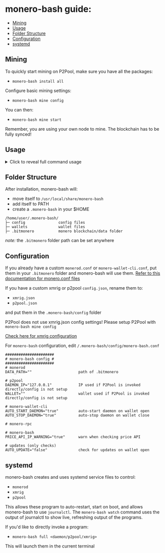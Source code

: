 # monero-bash guide:
* [Mining](#mining)
* [Usage](#usage)
* [Folder Structure](#folder-structure)
* [Configuration](#configuration)
* [systemd](#systemd)

## Mining
To quickly start mining on P2Pool, make sure you have all the packages:
* `monero-bash install all`

Configure basic mining settings:
* `monero-bash mine config`

You can then:
* `monero-bash mine start`

Remember, you are using your own node to mine. The blockchain has to be fully synced!


## Usage
<details>
<summary>Click to reveal full command usage</summary>

```
monero-bash usage:            monero-bash <option> <more options>

monero-bash                   the default command will open wallet selection
uninstall                     uninstall monero-bash and remove /.monero-bash/

install <pkg>                 install <all> or a specific package
install <pkg> verbose         print detailed download information
remove <pkg>                  remove <all> or a specific package
remove <pkg> force            forcefully remove a package

update                        only CHECK for updates
upgrade <pkg>                 upgrade <all> or a specific package
upgrade <pkg> force           forcefully upgrade packages
upgrade <pkg> verbose         print detailed download information
version                       print installed package versions

mine config                   configure mining settings
mine start                    start monerod, xmrig, p2pool in the background
mine stop                     stop monerod, xmrig, p2pool

start <daemon/xmrig/p2pool>   start process detached (background)
stop <daemon/xmrig/p2pool>    gracefully stop the process
kill <daemon/xmrig/p2pool>    forcefully kill the process
full <daemon/xmrig/p2pool>    start the process attached (foreground)

watch <daemon/xmrig/p2pool>   watch live output of process

gpg                           toggle GPG verification of binaries
gpg import                    import GPG keys of package authors
backup                        encrypt and backup your /wallets/
decrypt                       decrypt backup.tar.gpg

status                        print status of all running processes
list                          list wallets
size                          show size of monero-bash folders
price                         fetch price data from cryptocompare.com API
integrity                     check hash integrity of monero-bash

help                          show this help message
```
</details>

## Folder Structure

After installation, monero-bash will:
* move itself to `/usr/local/share/monero-bash`
* add itself to PATH
* create a `.monero-bash` in your $HOME

```
/home/user/.monero-bash/
├─ config               config files
├─ wallets              wallet files
├─ .bitmonero           monero blockchain/data folder
```
*note:* the `.bitmonero` folder path can be set anywhere

## Configuration
If you already have a custom `monerod.conf` or `monero-wallet-cli.conf`, put them in your `.bitmonero` folder and monero-bash will use them. [Refer to this documentation for monero.conf files](https://monerodocs.org/interacting/monero-config-file)

If you have a custom xmrig or p2pool `config.json`, rename them to:
* `xmrig.json`
* `p2pool.json`

and put them in the `.monero-bash/config` folder

P2Pool does not use xmrig.json config settings! Please setup P2Pool with `monero-bash mine config`

[Check here for xmrig configuration](https://xmrig.com/docs/miner/config)

For `monero-bash` configuration, edit `/.monero-bash/config/monero-bash.conf`
```
######################
# monero-bash config #
######################
# monerod
DATA_PATH=""                     path of .bitmonero

# p2pool
DAEMON_IP="127.0.0.1"            IP used if P2Pool is invoked directly/config is not setup
WALLET=""                        wallet used if P2Pool is invoked directly/config is not setup

# monero-wallet-cli
AUTO_START_DAEMON="true"         auto-start daemon on wallet open
AUTO_STOP_DAEMON="true"          auto-stop daemon on wallet close

# monero-rpc

# monero-bash
PRICE_API_IP_WARNING="true"      warn when checking price API

# updates (only checks)
AUTO_UPDATE="false"              check for updates on wallet open
```

## systemd
monero-bash creates and uses systemd service files to control:
* `monerod`
* `xmrig`
* `p2pool`

This allows these program to auto-restart, start on boot, and allows monero-bash to use `journalctl`. The `monero-bash watch` command uses the output of journalctl to show live, refreshing output of the programs.

If you'd like to directly invoke a program:
* `monero-bash full <daemon/p2pool/xmrig>`

This will launch them in the current terminal
